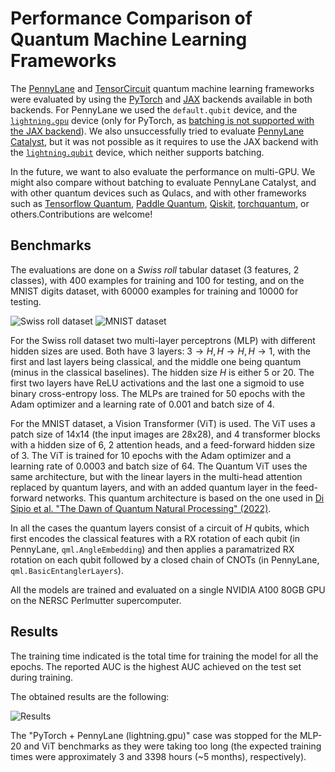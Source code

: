 # Performance Comparison of Quantum Machine Learning Frameworks

The [PennyLane](https://pennylane.ai/) and [TensorCircuit](https://tensorcircuit.readthedocs.io/) quantum machine learning frameworks were evaluated by using the [PyTorch](https://pytorch.org/) and [JAX](https://jax.readthedocs.io/en/latest/) backends available in both backends. For PennyLane we used the `default.qubit` device, and the [`lightning.gpu`](https://docs.pennylane.ai/projects/lightning-gpu/en/latest/) device (only for PyTorch, as [batching is not supported with the JAX backend](https://discuss.pennylane.ai/t/incompatible-function-arguments-error-on-lightning-qubit-with-jax/2900)). We also unsuccessfully tried to evaluate [PennyLane Catalyst](https://docs.pennylane.ai/projects/catalyst/en/latest/), but it was not possible as it requires to use the JAX backend with the [`lightning.qubit`](https://docs.pennylane.ai/projects/lightning/en/stable/) device, which neither supports batching.

In the future, we want to also evaluate the performance on multi-GPU. We might also compare without batching to evaluate PennyLane Catalyst, and with other quantum devices such as Qulacs, and with other frameworks such as [Tensorflow Quantum](https://www.tensorflow.org/quantum), [Paddle Quantum](https://qml.baidu.com), [Qiskit](https://qiskit.org/ecosystem/machine-learning), [torchquantum](https://github.com/mit-han-lab/torchquantum), or others.Contributions are welcome!


## Benchmarks

The evaluations are done on a *Swiss roll* tabular dataset (3 features, 2 classes), with 400 examples for training and 100 for testing, and on the MNIST digits dataset, with 60000 examples for training and 10000 for testing.

![Swiss roll dataset](./plots/swiss_roll.png) ![MNIST dataset](./plots/mnist.png)

For the Swiss roll dataset two multi-layer perceptrons (MLP) with different hidden sizes are used. Both have 3 layers: $3 \rightarrow H, H \rightarrow H, H \rightarrow 1$, with the first and last layers being classical, and the middle one being quantum (minus in the classical baselines). The hidden size $H$ is either 5 or 20. The first two layers have ReLU activations and the last one a sigmoid to use binary cross-entropy loss. The MLPs are trained for 50 epochs with the Adam optimizer and a learning rate of 0.001 and batch size of 4.

For the MNIST dataset, a Vision Transformer (ViT) is used. The ViT uses a patch size of 14x14 (the input images are 28x28), and 4 transformer blocks with a hidden size of 6, 2 attention heads, and a feed-forward hidden size of 3. The ViT is trained for 10 epochs with the Adam optimizer and a learning rate of 0.0003 and batch size of 64. The Quantum ViT uses the same architecture, but with the linear layers in the multi-head attention replaced by quantum layers, and with an added quantum layer in the feed-forward networks. This quantum architecture is based on the one used in [Di Sipio et al. "The Dawn of Quantum Natural Processing" (2022)](https://doi.org/10.1109/ICASSP43922.2022.9747675).

In all the cases the quantum layers consist of a circuit of $H$ qubits, which first encodes the classical features with a RX rotation of each qubit (in PennyLane, `qml.AngleEmbedding`) and then applies a paramatrized RX rotation on each qubit followed by a closed chain of CNOTs (in PennyLane, `qml.BasicEntanglerLayers`).

All the models are trained and evaluated on a single NVIDIA A100 80GB GPU on the NERSC Perlmutter supercomputer.


## Results

The training time indicated is the total time for training the model for all the epochs. The reported AUC is the highest AUC achieved on the test set during training.

The obtained results are the following:

![Results](./plots/results.png)

The "PyTorch + PennyLane (lightning.gpu)" case was stopped for the MLP-20 and ViT benchmarks as they were taking too long (the expected training times were approximately 3 and 3398 hours (~5 months), respectively).
